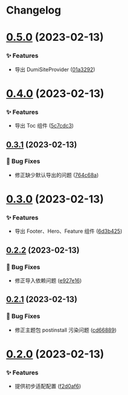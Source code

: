 # Changelog

# [0.5.0](https://github.com/arvinxx/dumi-theme-antd-style/compare/v0.4.0...v0.5.0) (2023-02-13)

### ✨ Features

- 导出 DumiSiteProvider ([01a3292](https://github.com/arvinxx/dumi-theme-antd-style/commit/01a3292))

# [0.4.0](https://github.com/arvinxx/dumi-theme-antd-style/compare/v0.3.1...v0.4.0) (2023-02-13)

### ✨ Features

- 导出 Toc 组件 ([5c7cdc3](https://github.com/arvinxx/dumi-theme-antd-style/commit/5c7cdc3))

## [0.3.1](https://github.com/arvinxx/dumi-theme-antd-style/compare/v0.3.0...v0.3.1) (2023-02-13)

### 🐛 Bug Fixes

- 修正缺少默认导出的问题 ([764c68a](https://github.com/arvinxx/dumi-theme-antd-style/commit/764c68a))

# [0.3.0](https://github.com/arvinxx/dumi-theme-antd-style/compare/v0.2.2...v0.3.0) (2023-02-13)

### ✨ Features

- 导出 Footer、Hero、Feature 组件 ([6d3b425](https://github.com/arvinxx/dumi-theme-antd-style/commit/6d3b425))

## [0.2.2](https://github.com/arvinxx/dumi-theme-antd-style/compare/v0.2.1...v0.2.2) (2023-02-13)

### 🐛 Bug Fixes

- 修正导入依赖问题 ([e927e16](https://github.com/arvinxx/dumi-theme-antd-style/commit/e927e16))

## [0.2.1](https://github.com/arvinxx/dumi-theme-antd-style/compare/v0.2.0...v0.2.1) (2023-02-13)

### 🐛 Bug Fixes

- 修正主题包 postinstall 污染问题 ([cd66889](https://github.com/arvinxx/dumi-theme-antd-style/commit/cd66889))

# [0.2.0](https://github.com/arvinxx/dumi-theme-antd-style/compare/v0.1.0...v0.2.0) (2023-02-13)

### ✨ Features

- 提供初步适配配置 ([f2d0af6](https://github.com/arvinxx/dumi-theme-antd-style/commit/f2d0af6))
